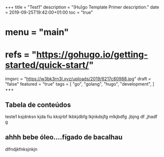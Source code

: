+++
title = "Test1"
description = "(Hu)go Template Primer description." 
date = 2019-09-25T19:42:00+01:00
toc = "true"
# menu = "main" 
# refs = "https://gohugo.io/getting-started/quick-start/"
imgsrc = "https://w3bk3rn3l.xyz/uploads/2019/6217c80988.jpg"
draft = "false"
featured = "true"
tags = [ "go", "golang", "hugo", "development", ]
+++

## Tabela de conteúdos 

teste1 ksjdnksn kjda fiu kksjrbf  lkbkjdbfg lkjnkdsjfg mlkjbdfg .jbjng df ,jhadf g

## ahhh bebe óleo....fígado de bacalhau

dlfndjkfnksjnkjn

